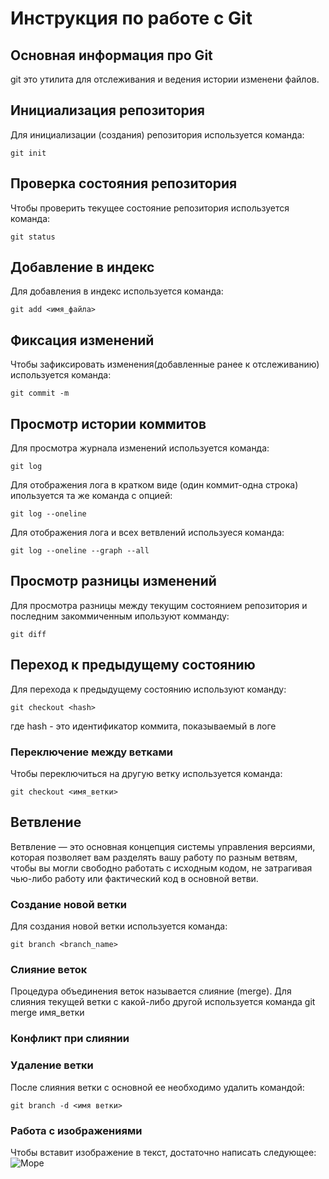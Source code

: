 # **Инструкция по работе с Git**

## Основная информация про Git


 git это утилита для отслеживания и ведения истории изменени файлов.


## Инициализация репозитория

Для инициализации (создания) репозитория используется команда:

    git init

## Проверка состояния репозитория

Чтобы проверить текущее состояние репозитория используется команда:

    git status

## Добавление в индекс 

Для добавления в индекс используется команда:

    git add <имя_файла>

## Фиксация изменений

Чтобы зафиксировать изменения(добавленные ранее к отслеживанию) используется команда:

    git commit -m

## Просмотр истории коммитов

Для просмотра журнала изменений используется команда:

    git log

Для отображения лога в кратком виде (один коммит-одна строка) ипользуется та же команда с опцией:

    git log --oneline

Для отображения лога и всех ветвлений используеся команда:

    git log --oneline --graph --all
    
## Просмотр разницы изменений

Для просмотра разницы между текущим состоянием репозитория и последним закоммиченным ипользуют комманду:

    git diff


## Переход к предыдущему состоянию

Для перехода к предыдущему состоянию используют команду:

    git checkout <hash>

где hash - это идентификатор коммита, показываемый в логе 

### Переключение между ветками


Чтобы переключиться на другую ветку используется команда:

    git checkout <имя_ветки>


## Ветвление

Ветвление — это основная концепция системы управления версиями, которая позволяет вам разделять вашу работу по разным ветвям, чтобы вы могли свободно работать с исходным кодом, не затрагивая чью-либо работу или фактический код в основной ветви.

### Создание новой ветки

Для создания новой ветки используется команда:

    git branch <branch_name>

### Слияние веток    


Процедура объединения веток называется слияние (merge). Для слияния текущей ветки с какой-либо другой используется команда git merge имя_ветки

### Конфликт при слиянии



### Удаление ветки

После слияния ветки с основной ее необходимо удалить командой:

    git branch -d <имя ветки>


### Работа с изображениями

Чтобы вставит изображение в текст, достаточно написать следующее:
![Море](sia.jpg)